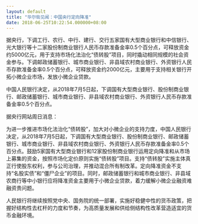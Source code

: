 ```yaml
---
layout: default
title: "华尔街见闻：中国央行定向降准"
date: 2018-06-25T10:22:54.000000+08:00
---
```


据央行，下调工行、农行、中行、建行、交行五家国有大型商业银行和中信银行、光大银行等十二家股份制商业银行人民币存款准备金率0.5个百分点，可释放资金约5000亿元，用于支持市场化法治化“债转股”项目，同时撬动相同规模的社会资金参与。下调邮政储蓄银行、城市商业银行、非县域农村商业银行、外资银行人民币存款准备金率0.5个百分点，可释放资金约2000亿元，主要用于支持相关银行开拓小微企业市场，发放小微企业贷款。

中国人民银行决定，从2018年7月5日起，下调国有大型商业银行、股份制商业银行、邮政储蓄银行、城市商业银行、非县域农村商业银行、外资银行人民币存款准备金率0.5个百分点。

据央行网站周日消息：

为进一步推进市场化法治化“债转股”，加大对小微企业的支持力度，中国人民银行决定，从2018年7月5日起，下调国有大型商业银行、股份制商业银行、邮政储蓄银行、城市商业银行、非县域农村商业银行、外资银行人民币存款准备金率0.5个百分点。鼓励5家国有大型商业银行和12家股份制商业银行运用定向降准和从市场上募集的资金，按照市场化定价原则实施“债转股”项目。支持“债转股”实施主体真正行使股东权利，参与公司治理，并推动混合所有制改革。定向降准资金不支持“名股实债”和“僵尸企业”的项目。同时，邮政储蓄银行和城市商业银行、非县域农商行等中小银行应将降准资金主要用于小微企业贷款，着力缓解小微企业融资难融资贵问题。

人民银行将继续按照党中央、国务院的统一部署，实施好稳健中性的货币政策，把握好结构性去杠杆的力度和节奏，为高质量发展和供给侧结构性改革营造适宜的货币金融环境。

